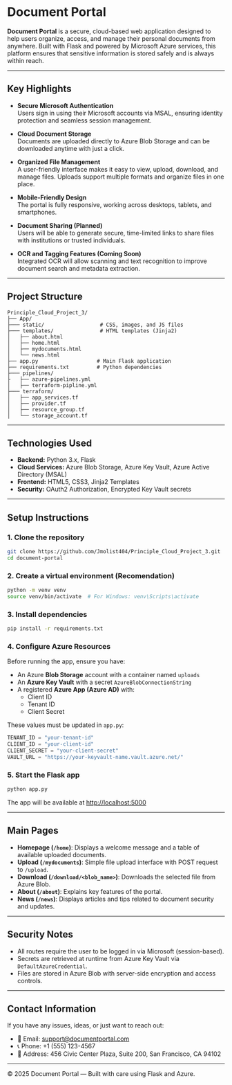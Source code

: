 # Document Portal

**Document Portal** is a secure, cloud-based web application designed to help users organize, access, and manage their personal documents from anywhere. Built with Flask and powered by Microsoft Azure services, this platform ensures that sensitive information is stored safely and is always within reach.

---

## Key Highlights

- **Secure Microsoft Authentication**  
  Users sign in using their Microsoft accounts via MSAL, ensuring identity protection and seamless session management.

- **Cloud Document Storage**  
  Documents are uploaded directly to Azure Blob Storage and can be downloaded anytime with just a click.

- **Organized File Management**  
  A user-friendly interface makes it easy to view, upload, download, and manage files. Uploads support multiple formats and organize files in one place.

- **Mobile-Friendly Design**  
  The portal is fully responsive, working across desktops, tablets, and smartphones.

- **Document Sharing (Planned)**  
  Users will be able to generate secure, time-limited links to share files with institutions or trusted individuals.

- **OCR and Tagging Features (Coming Soon)**  
  Integrated OCR will allow scanning and text recognition to improve document search and metadata extraction.

---

## Project Structure

```
Principle_Cloud_Project_3/
├── App/ 
├─── static/                  # CSS, images, and JS files
├─── templates/               # HTML templates (Jinja2)
│   ├── about.html
│   ├── home.html
│   ├── mydocuments.html
│   └── news.html
├── app.py                   # Main Flask application
├── requirements.txt         # Python dependencies
├─── pipelines/
├   ├── azure-pipelines.yml
│   ├── terraform-pipline.yml 
├─── terraform/  
│   ├── app_services.tf
│   ├── provider.tf
│   ├── resource_group.tf
│   └── storage_account.tf     
```

---

## Technologies Used

- **Backend:** Python 3.x, Flask
- **Cloud Services:** Azure Blob Storage, Azure Key Vault, Azure Active Directory (MSAL)
- **Frontend:** HTML5, CSS3, Jinja2 Templates
- **Security:** OAuth2 Authorization, Encrypted Key Vault secrets

---

## Setup Instructions

### 1. Clone the repository

```bash
git clone https://github.com/Jmolist404/Principle_Cloud_Project_3.git
cd document-portal
```

### 2. Create a virtual environment (Recomendation)

```bash
python -m venv venv
source venv/bin/activate  # For Windows: venv\Scripts\activate
```

### 3. Install dependencies

```bash
pip install -r requirements.txt
```

### 4. Configure Azure Resources

Before running the app, ensure you have:
- An Azure **Blob Storage** account with a container named `uploads`
- An **Azure Key Vault** with a secret `AzureBlobConnectionString`
- A registered **Azure App (Azure AD)** with:
  - Client ID
  - Tenant ID
  - Client Secret

These values must be updated in `app.py`:
```python
TENANT_ID = "your-tenant-id"
CLIENT_ID = "your-client-id"
CLIENT_SECRET = "your-client-secret"
VAULT_URL = "https://your-keyvault-name.vault.azure.net/"
```

### 5. Start the Flask app

```bash
python app.py
```

The app will be available at [http://localhost:5000](http://localhost:5000)

---

## Main Pages

- **Homepage (`/home`)**: Displays a welcome message and a table of available uploaded documents.
- **Upload (`/mydocuments`)**: Simple file upload interface with POST request to `/upload`.
- **Download (`/download/<blob_name>`)**: Downloads the selected file from Azure Blob.
- **About (`/about`)**: Explains key features of the portal.
- **News (`/news`)**: Displays articles and tips related to document security and updates.

---

## Security Notes

- All routes require the user to be logged in via Microsoft (session-based).
- Secrets are retrieved at runtime from Azure Key Vault via `DefaultAzureCredential`.
- Files are stored in Azure Blob with server-side encryption and access controls.

---

## Contact Information

If you have any issues, ideas, or just want to reach out:

- 📧 Email: [support@documentportal.com](mailto:support@documentportal.com)  
- 📞 Phone: +1 (555) 123-4567  
- 🏢 Address: 456 Civic Center Plaza, Suite 200, San Francisco, CA 94102

---

© 2025 Document Portal — Built with care using Flask and Azure.
